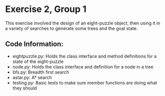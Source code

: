 # Exercise 2, Group 1

This exercise involved the design of an eight-puzzle object, then using it in a variety of searches to generate some trees and the goal state.

## Code Information:
* eightpuzzle.py: Holds the class interface and method definitions for a state of the eight-puzzle
* node.py: Holds the class interface and definition for a node in a tree
* bfs.py: Breadth first search
* astar.py: A* search
* testing.py: Basic tests to make sure member functions are doing what they should
